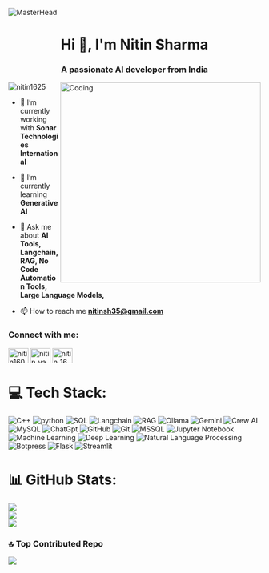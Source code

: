 ![MasterHead](https://user-images.githubusercontent.com/109351602/202650321-7f4da361-f98f-4345-8df4-adf352a11322.gif)
<h1 align="center">Hi 👋, I'm Nitin Sharma</h1>
<h3 align="center">A passionate AI developer from India</h3>
<img align="right" alt="Coding" width="400" src="https://camo.githubusercontent.com/7de37139d0b4c1ce40865e799b446c0e963a3dd8fb68d239707237c40604fa3d/68747470733a2f2f63646e2e6472696262626c652e636f6d2f75736572732f3733303730332f73637265656e73686f74732f363538313234332f6176656e746f2e676966">

<p align="left"> <img src="https://komarev.com/ghpvc/?username=nitin1625&label=Profile%20views&color=0e75b6&style=flat" alt="nitin1625" /> </p>

- 🔭 I’m currently working with **Sonar Technologies International**

- 🌱 I’m currently learning **Generative AI**

- 💬 Ask me about **AI Tools, Langchain,RAG, No Code Automation Tools, Large Language Models,**

- 📫 How to reach me **nitinsh35@gmail.com**

<h3 align="left">Connect with me:</h3>
<p align="left">
<a href="https://linkedin.com/in/nitin1608" target="blank"><img align="center" src="https://raw.githubusercontent.com/rahuldkjain/github-profile-readme-generator/master/src/images/icons/Social/linked-in-alt.svg" alt="nitin1608" height="30" width="40" /></a>
<a href="https://instagram.com/nitin_vasishtha_" target="blank"><img align="center" src="https://raw.githubusercontent.com/rahuldkjain/github-profile-readme-generator/master/src/images/icons/Social/instagram.svg" alt="nitin_vasishtha_" height="30" width="40" /></a>
<a href="https://www.leetcode.com/nitin_16" target="blank"><img align="center" src="https://raw.githubusercontent.com/rahuldkjain/github-profile-readme-generator/master/src/images/icons/Social/leet-code.svg" alt="nitin_16" height="30" width="40" /></a>
</p>



# 💻 Tech Stack:
![C++](https://img.shields.io/badge/c++-%2300599C.svg?style=for-the-badge&logo=c%2B%2B&logoColor=white) ![python](https://img.shields.io/badge/python-%23323330.svg?style=for-the-badge&logo=python&logoColor=%23F7DF1E) ![SQL](https://img.shields.io/badge/sql-%23323330.svg?style=for-the-badge&logo=sql&logoColor=%23F7DF1E) ![Langchain](https://img.shields.io/badge/langchain-%23323330.svg?style=for-the-badge&logo=langchain&logoColor=%23F7DF1E) ![RAG](https://img.shields.io/badge/RAG-%23007ACC.svg?style=for-the-badge&logo=RAG&logoColor=white) ![Ollama](https://img.shields.io/badge/Ollama-%238511FA.svg?style=for-the-badge&logo=Ollama&logoColor=white) ![Gemini](https://img.shields.io/badge/Gemini-%23DD0031.svg?style=for-the-badge&logo=Gemini&logoColor=white) ![Crew AI](https://img.shields.io/badge/crewAI-6DA55F?style=for-the-badge&logo=CrewAI&logoColor=white) ![MySQL](https://img.shields.io/badge/mysql-4479A1.svg?style=for-the-badge&logo=mysql&logoColor=white) ![ChatGpt](https://img.shields.io/badge/ChatGpt-%2300C4CC.svg?style=for-the-badge&logo=ChatGpt&logoColor=white) ![GitHub](https://img.shields.io/badge/github-%23121011.svg?style=for-the-badge&logo=github&logoColor=white) ![Git](https://img.shields.io/badge/git-%23F05033.svg?style=for-the-badge&logo=git&logoColor=white) ![MSSQL](https://img.shields.io/badge/MSSQL-%234ea94b.svg?style=for-the-badge&logo=MSSQL&logoColor=white) ![Jupyter Notebook](https://img.shields.io/badge/Jupyter%20Notebook-3670A0?style=for-the-badge&logo=Jupyter%20Notebook&logoColor=ffdd54) ![Machine Learning](https://img.shields.io/badge/Machine%20Learning-%23DD0031.svg?style=for-the-badge&logo=Machine%20Learning&logoColor=white) ![Deep Learning](https://img.shields.io/badge/Deep%20Learning-%2338B2AC.svg?style=for-the-badge&logo=Deep%20Learning&logoColor=white) ![Natural Language Processing](https://img.shields.io/badge/Natural%20Language%20Processing-%2335495e.svg?style=for-the-badge&logo=Natural%20Language%20Processing&logoColor=%234FC08D) ![Botpress](https://img.shields.io/badge/Botpress-%2320232a.svg?style=for-the-badge&logo=Botpress&logoColor=%2361DAFB) ![Flask](https://img.shields.io/badge/Flask-%23404d59.svg?style=for-the-badge&logo=Flask&logoColor=%2361DAFB) ![Streamlit](https://img.shields.io/badge/Flask-%238511FA.svg?style=for-the-badge&logo=Flask&logoColor=white)
# 📊 GitHub Stats:
![](https://github-readme-stats.vercel.app/api?username=nitin1625&theme=dark&hide_border=false&include_all_commits=false&count_private=false)<br/>
![](https://github-readme-streak-stats.herokuapp.com/?user=nitin1625&theme=dark&hide_border=false)<br/>
![](https://github-readme-stats.vercel.app/api/top-langs/?username=nitin1625&theme=dark&hide_border=false&include_all_commits=false&count_private=false&layout=compact)


### 🔝 Top Contributed Repo
![](https://github-contributor-stats.vercel.app/api?username=nitin1625&limit=5&theme=dark&combine_all_yearly_contributions=true)


